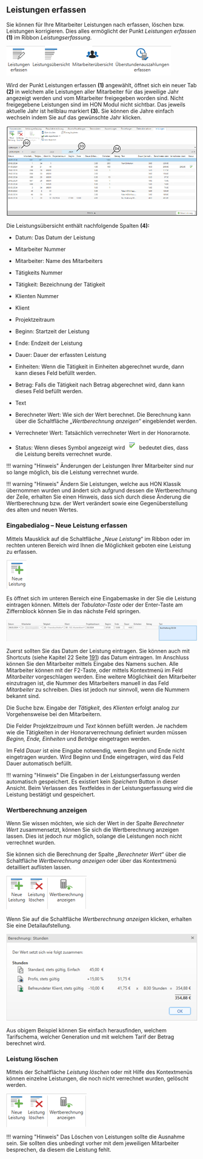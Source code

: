 ## Leistungen erfassen

Sie können für Ihre Mitarbeiter Leistungen nach erfassen, löschen bzw.
Leistungen korrigieren. Dies alles ermöglicht der Punkt *Leistungen
erfassen* **(1)** im Ribbon *Leistungserfassung*.


![](<img/image126.png>)

Wird der Punkt Leistungen erfassen **(1)** angewählt, öffnet sich ein
neuer Tab **(2)** in welchem alle Leistungen aller Mitarbeiter für das
jeweilige Jahr angezeigt werden und vom Mitarbeiter freigegeben worden
sind. Nicht freigegebene Leistungen sind im HON Modul nicht sichtbar.
Das jeweils aktuelle Jahr ist hellblau markiert **(3).** Sie können die
Jahre einfach wechseln indem Sie auf das gewünschte Jahr klicken.


![](<img/image127.png>)

Die Leistungsübersicht enthält nachfolgende Spalten **(4):**

-   Datum: Das Datum der Leistung

-   Mitarbeiter Nummer

-   Mitarbeiter: Name des Mitarbeiters

-   Tätigkeits Nummer

-   Tätigkeit: Bezeichnung der Tätigkeit

-   Klienten Nummer

-   Klient

-   Projektzeitraum

-   Beginn: Startzeit der Leistung

-   Ende: Endzeit der Leistung

-   Dauer: Dauer der erfassten Leistung

-   Einheiten: Wenn die Tätigkeit in Einheiten abgerechnet wurde, dann
    kann dieses Feld befüllt werden.

-   Betrag: Falls die Tätigkeit nach Betrag abgerechnet wird, dann kann
    dieses Feld befüllt werden.

-   Text

-   Berechneter Wert: Wie sich der Wert berechnet. Die Berechnung kann
    über die Schaltfläche „*Wertberechnung anzeigen*“ eingeblendet
    werden.

-   Verrechneter Wert: Tatsächlich verrechneter Wert in der Honorarnote.

-   Status: Wenn dieses Symbol angezeigt wird
    ![](<img/image128.png>)
    bedeutet dies, dass die
    Leistung bereits verrechnet wurde.

!!! warning "Hinweis"
    Änderungen der Leistungen Ihrer Mitarbeiter sind nur so lange möglich,
    bis die Leistung verrechnet wurde.

!!! warning "Hinweis"
    Ändern Sie Leistungen, welche aus HON Klassik übernommen wurden und
    ändert sich aufgrund dessen die Wertberechnung der Zeile, erhalten Sie
    einen Hinweis, dass sich durch diese Änderung die Wertberechnung bzw.
    der Wert verändert sowie eine Gegenüberstellung des alten und neuen
    Wertes.

### Eingabedialog – Neue Leistung erfassen

Mittels Mausklick auf die Schaltfläche „*Neue Leistung*“ im Ribbon oder
im rechten unteren Bereich wird Ihnen die Möglichkeit geboten eine
Leistung zu erfassen.


![](<img/image129.png>)

Es öffnet sich im unteren Bereich eine Eingabemaske in der Sie die
Leistung eintragen können. Mittels der *Tabulator-Taste* oder der
Enter-Taste am Ziffernblock können Sie in das nächste Feld springen.



![](<img/image130.png>)

Zuerst sollten Sie das Datum der Leistung eintragen. Sie können auch mit
Shortcuts (siehe Kapitel 22 Seite [191](#hilfreiche-shortcuts)) das
Datum eintragen. Im Anschluss können Sie den Mitarbeiter mittels Eingabe
des Namens suchen. Alle Mitarbeiter können mit der F2-Taste, oder
mittels Kontextmenü im Feld *Mitarbeiter* vorgeschlagen werden. Eine
weitere Möglichkeit den Mitarbeiter einzutragen ist, die Nummer des
Mitarbeiters manuell in das Feld *Mitarbeiter* zu schreiben. Dies ist
jedoch nur sinnvoll, wenn die Nummern bekannt sind.

Die Suche bzw. Eingabe der *Tätigkeit*, des *Klienten* erfolgt analog
zur Vorgehensweise bei den Mitarbeitern.

Die Felder Projektz*eitraum* und *Text* können befüllt werden. Je
nachdem wie die Tätigkeiten in der Honorarverrechnung definiert wurden
müssen *Beginn, Ende, Einheiten* und *Beträge* eingetragen werden.

Im Feld *Dauer* ist eine Eingabe notwendig, wenn Beginn und Ende nicht
eingetragen wurden. Wird Beginn und Ende eingetragen, wird das Feld
Dauer automatisch befüllt.

!!! warning "Hinweis"
    Die Eingaben in der Leistungserfassung werden automatisch gespeichert.
    Es existiert kein *Speichern* Button in dieser Ansicht. Beim Verlassen
    des Textfeldes in der Leistungserfassung wird die Leistung bestätigt und
    gespeichert.

### Wertberechnung anzeigen

Wenn Sie wissen möchten, wie sich der Wert in der Spalte *Berechneter
Wert* zusammensetzt, können Sie sich die Wertberechnung anzeigen lassen.
Dies ist jedoch nur möglich, solange die Leistungen noch nicht
verrechnet wurden.

Sie können sich die Berechnung der Spalte „*Berechneter Wert*“ über die
Schaltfläche *Wertberechnung anzeigen* oder über das Kontextmenü
detailliert auflisten lassen.


![](<img/image131.png>)

Wenn Sie auf die Schaltfläche *Wertberechnung anzeigen* klicken,
erhalten Sie eine Detailaufstellung.


![](<img/image132.png>)

Aus obigem Beispiel können Sie einfach herausfinden, welchem
Tarifschema, welcher Generation und mit welchem Tarif der Betrag
berechnet wird.

### Leistung löschen

Mittels der Schaltfläche *Leistung löschen* oder mit Hilfe des
Kontextmenüs können einzelne Leistungen, die noch nicht verrechnet
wurden, gelöscht werden.

![](<img/image131.png>)

!!! warning "Hinweis"
    Das Löschen von Leistungen sollte die Ausnahme sein. Sie sollten dies
    unbedingt vorher mit dem jeweiligen Mitarbeiter besprechen, da diesem
    die Leistung fehlt.